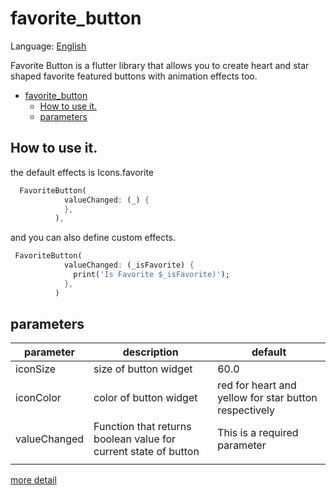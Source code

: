 # favorite_button

Language: [English](README.md)

Favorite Button is a flutter library that allows you to create heart and star shaped favorite featured buttons with animation effects too.

- [favorite_button](#favoritebutton)
  - [How to use it.](#how-to-use-it)
  - [parameters](#parameters)

##  How to use it.

the default effects is Icons.favorite
```dart
  FavoriteButton(
            valueChanged: (_) {
            },
          ),
```

and you can also define custom effects.
```dart
 FavoriteButton(
            valueChanged: (_isFavorite) {
              print('Is Favorite $_isFavorite)');
            },
          )
```


## parameters

| parameter                  | description                                                                           | default                                                                                                                                                                               |
| -------------------------- | ------------------------------------------------------------------------------------- | ------------------------------------------------------------------------------------------------------------------------------------------------------------------------------------- |
| iconSize                       | size of button widget                                                                   | 60.0                                                                                                                                                                                  |
| iconColor          | color of button widget                                            | red for heart and yellow for star button respectively                                                                                                                                                    |
| valueChanged                | Function that returns boolean value for current state of button                                                                 | This is a required parameter                                                                                                                                                                            |
                                                                                                                                                               |

[more detail](https://github.com/TeaTalkInternal/favorite_button/tree/master/example/lib)
